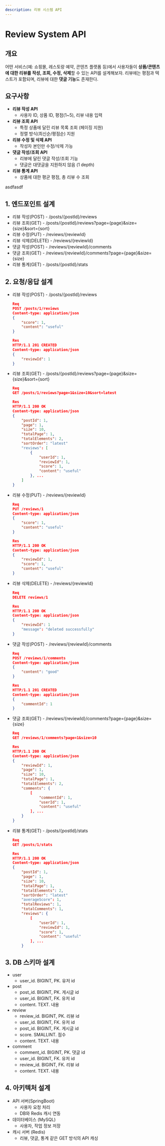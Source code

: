 ```yaml
---
description: 리뷰 시스템 API
---
```


# Review System API

## 개요

어떤 서비스(예: 쇼핑몰, 레스토랑 예약, 콘텐츠 플랫폼 등)에서 사용자들이 **상품/콘텐츠에 대한 리뷰를 작성, 조회, 수정, 삭제**할 수 있는 API를 설계해보자. 리뷰에는 평점과 텍스트가 포함되며, 리뷰에 대한 **댓글 기능**도 존재한다.



## 요구사항

* **리뷰 작성 API**
  * 사용자 ID, 상품 ID, 평점(1\~5), 리뷰 내용 입력
* **리뷰 조회 API**
  * 특정 상품에 달린 리뷰 목록 조회 (페이징 지원)
  * 정렬 방식(최신순/평점순) 지원
* **리뷰 수정 및 삭제 API**
  * 작성자 본인만 수정/삭제 가능
* **댓글 작성/조회 API**
  * 리뷰에 달린 댓글 작성/조회 기능
  * 댓글은 대댓글을 지원하지 않음 (1 depth)
* **리뷰 통계 API**
  * 상품에 대한 평균 평점, 총 리뷰 수 조회

asdfasdf

## 1. 엔드포인트 설계

* 리뷰 작성(POST) - /posts/{postId}/reviews
* 리뷰 조회(GET) - /posts/{postId}/reviews?page={page}\&size={size}\&sort={sort}
* 리뷰 수정(PUT) - /reviews/{reviewId}
* 리뷰 삭제(DELETE) - /reviews/{reviewId}
* 댓글 작성(POST) - /reviews/{reviewId}/comments
* 댓글 조회(GET) - /reviews/{reviewId}/comments?page={page}\&size={size}
* 리뷰 통계(GET) - /posts/{postId}/stats



## 2. 요청/응답 설계

*   리뷰 작성(POST) - /posts/{postId}/reviews

    ```json
    Req
    POST /posts/1/reviews
    Content-type: application/json
    {
        "score": 1,
        "content": "useful"
    }

    Res
    HTTP/1.1 201 CREATED
    Content-type: application/json
    {
        "reviewId": 1
    }
    ```
*   리뷰 조회(GET) - /posts/{postId}/reviews?page={page}\&size={size}\&sort={sort}

    ```json
    Req
    GET /posts/1/reviews?page=1&size=10&sort=latest

    Res
    HTTP/1.1 200 OK
    Content-type: application/json
    {
        "postId": 1,
        "page": 1,
        "size": 10,
        "totalPage": 1,
        "totalElements": 2,
        "sortOrder": "latest"
        "reviews": [
            {
                "userId": 1,
                "reviewId": 1,
                "score": 1,
                "content": "useful"
            }, ...
        ]
    }
    ```


*   리뷰 수정(PUT) - /reviews/{reviewId}

    ```json
    Req
    PUT /reviews/1
    Content-type: application/json
    {
        "score": 1,
        "content": "useful"
    }

    Res
    HTTP/1.1 200 OK
    Content-type: application/json
    {
        "reviewId": 1,
        "score": 1,
        "content": "useful"
    }
    ```
*   리뷰 삭제(DELETE) - /reviews/{reviewId}

    ```json
    Req
    DELETE reviews/1

    Res
    HTTP/1.1 200 OK
    Content-type: application/json
    {
        "reviewId": 1
        "message": "deleted successfully"
    }
    ```


*   댓글 작성(POST) - /reviews/{reviewId}/comments

    ```json
    Req
    POST /reviews/1/comments
    Content-type: application/json
    {
        "content": "good"
    }

    Res
    HTTP/1.1 201 CREATED
    Content-type: application/json
    {
        "commentId": 1
    }
    ```


*   댓글 조회(GET) - /reviews/{reviewId}/comments?page={page}\&size={size}

    ```json
    Req
    GET /reviews/1/comments?page=1&size=10

    Res
    HTTP/1.1 200 OK
    Content-type: application/json
    {
        "reviewId": 1,
        "page": 1,
        "size": 10,
        "totalPage": 1,
        "totalElements": 2,
        "comments": {
            [
                "commentId": 1,
                "userId": 1,
                "content": "useful"
            ], ...
        }
    }
    ```


*   리뷰 통계(GET) - /posts/{postId}/stats

    ```json
    Req
    GET /posts/1/stats

    Res
    HTTP/1.1 200 OK
    Content-type: application/json
    {
        "postId": 1,
        "page": 1,
        "size": 10,
        "totalPage": 1,
        "totalElements": 2,
        "sortOrder": "latest"
        "averageScore": 1,
        "totalReviews": 1,
        "totalComments": 1,
        "reviews": {
            [
                "userId": 1,
                "reviewId": 1,
                "score": 1,
                "content": "useful"
            ], ...
        }
    ```





## 3. DB 스키마 설계

* user
  * user\_id. BIGINT, PK. 유저 id
* post
  * post\_id. BIGINT, PK. 게시글 id
  * user\_id. BIGINT, FK. 유저 id
  * content. TEXT. 내용
* review
  * review\_id. BIGINT, PK. 리뷰 id
  * user\_id. BIGINT, FK. 유저 id
  * post\_id. BIGINT, FK. 게시글 id
  * score. SMALLINT. 점수
  * content. TEXT. 내용
* comment
  * comment\_id. BIGINT, PK. 댓글 id
  * user\_id. BIGINT, FK. 유저 id
  * review\_id. BIGINT, FK. 리뷰 id
  * content. TEXT. 내용



## 4. 아키텍처 설계

* API 서버(SpringBoot)
  * 사용자 요청 처리
  * DB와 Redis 캐시 연동
* 데이터베이스 (MySQL)
  * 사용자, 작업 정보 저장
* 캐시 서버 (Redis)
  * 리뷰, 댓글, 통계 같은 GET 방식의 API 캐싱

